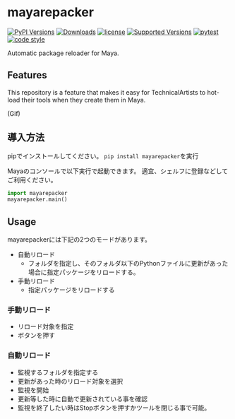 # mayarepacker  

[![PyPI Versions](https://img.shields.io/pypi/v/mayarepacker.svg)](https://pypi.org/project/mayarepacker)
[![Downloads](https://pepy.tech/badge/mayarepacker)](https://pepy.tech/project/mayarepacker)
[![license](https://img.shields.io/pypi/l/mayarepacker)](https://pypi.org/project/mayarepacker)
[![Supported Versions](https://img.shields.io/pypi/pyversions/mayarepacker.svg)](https://pypi.org/project/mayarepacker)
[![pytest](https://codecov.io/gh/InTack2/mayarepacker/branch/master/graph/badge.svg)](https://codecov.io/gh/InTack2/mayarepacker)
[![code style](https://img.shields.io/badge/code%20style-flake8-000000.svg)](https://pypi.org/-project/flake8/)  

Automatic package reloader for Maya.

## Features
This repository is a feature that makes it easy for TechnicalArtists to hot-load their tools when they create them in Maya.

(Gif)

## 導入方法
pipでインストールしてください。
`pip install mayarepacker`を実行

Mayaのコンソールで以下実行で起動できます。
適宜、シェルフに登録などしてご利用ください。
```python
import mayarepacker
mayarepacker.main()
```

## Usage
mayarepackerには下記の2つのモードがあります。
- 自動リロード
  - フォルダを指定し、そのフォルダ以下のPythonファイルに更新があった場合に指定パッケージをリロードする。
- 手動リロード
  - 指定パッケージをリロードする

### 手動リロード
- リロード対象を指定
- ボタンを押す

### 自動リロード
- 監視するフォルダを指定する
- 更新があった時のリロード対象を選択
- 監視を開始
- 更新等した時に自動で更新されている事を確認
- 監視を終了したい時はStopボタンを押すかツールを閉じる事で可能。